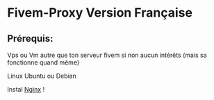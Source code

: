 # Fivem-Proxy Version Française
## Prérequis:
Vps ou Vm autre que ton serveur fivem si non aucun intérêts (mais sa fonctionne quand même)

Linux Ubuntu ou Debian

Instal [Nginx](https://docs.nginx.com/nginx/admin-guide/installing-nginx/installing-nginx-open-source/#installing-prebuilt-debian-packages) !

